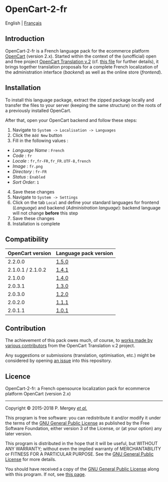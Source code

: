 # OpenCart-2-fr

English | [Français](README-fr.md)

## Introduction

OpenCart-2-fr is a French language pack for the ecommerce platform [OpenCart](http://www.opencart.com/) (version 2.x). Started within the context of the (unofficial) open and free project [OpenCart Translation v.2](https://crowdin.com/project/opencart-translation-v2) (cf. [this file](readme.txt) for further details), it brings together translation proposals for a complete French localization of the administration interface (_backend_) as well as the online store (_frontend_).

## Installation

To install this language package, extract the zipped package locally and transfer the files to your server (keeping the same structure) on the roots of a previously installed OpenCart.

After that, open your OpenCart backend and follow these steps:

1. Navigate to `System -> Localisation -> Languages`
2. Click the `Add New` button
3. Fill in the following values :
  - _Language Name_ : `French`
  - _Code_ : `fr`
  - _Locale_ : `fr,fr-FR,fr_FR.UTF-8,french`
  - _Image_ : `fr.png`
  - _Directory_ : `fr-FR`
  - _Status_ : `Enabled`
  - _Sort Order_: `1`
4. Save these changes
5. Navigate to `System -> Settings`
6. Click on the tab `Local` and define your standard languages for frontend (_Language_) and backend (_Administration language_): backend language will not change **before** this step
7. Save these changes
8. Installation is complete

## Compatibility

OpenCart version | Language pack version
---------------- | ----------------------------
2.2.0.0          | [1.5.0](https://github.com/gizmecano/opencart-2-fr/releases/tag/1.5.0)
2.1.0.1 / 2.1.0.2| [1.4.1](https://github.com/gizmecano/opencart-2-fr/releases/tag/1.4.1)
2.1.0.0          | [1.4.0](https://github.com/gizmecano/opencart-2-fr/releases/tag/1.4.0)
2.0.3.1          | [1.3.0](https://github.com/gizmecano/opencart-2-fr/releases/tag/1.3.0)
2.0.3.0          | [1.2.0](https://github.com/gizmecano/opencart-2-fr/releases/tag/1.2.0)
2.0.2.0          | [1.1.1](https://github.com/gizmecano/opencart-2-fr/releases/tag/1.1.1)
2.0.1.1          | [1.0.1](https://github.com/gizmecano/opencart-2-fr/releases/tag/1.0.1)

## Contribution

The achievement of this pack owes much, of course, to [works made by various contributors](https://crowdin.com/project/opencart-translation-v2/fr/activity) from the OpenCart Translation v.2 project.

Any suggestions or submissions (translation, optimisation, etc.) might be considered by opening [an issue](https://github.com/gizmecano/opencart-2-fr/issues) into this repository.

## Licence

OpenCart-2-fr: a French opensource localization pack for ecommerce platform OpenCart (version 2.x)

--------------------------------------------------------------------------------

Copyright © 2015-2018 P. Mergey [_et al._](#contribution)

This program is free software: you can redistribute it and/or modify it under the terms of the [GNU General Public License](LICENSE) as published by the Free Software Foundation, either version 3 of the License, or (at your option) any later version.

This program is distributed in the hope that it will be useful, but WITHOUT ANY WARRANTY; without even the implied warranty of MERCHANTABILITY or FITNESS FOR A PARTICULAR PURPOSE. See the [GNU General Public License](LICENSE) for more details.

You should have received a copy of the [GNU General Public License](LICENSE) along with this program. If not, see [this page](http://www.gnu.org/licenses/gpl-3.0.txt).
